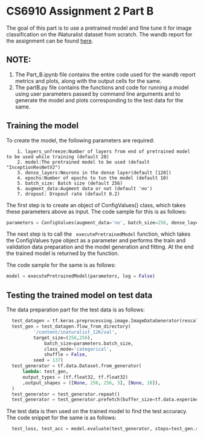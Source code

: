 # CS6910 Assignment 2 Part B

The goal of this part is to use a pretrained model and fine tune it for image classification on the iNaturalist dataset from scratch. The wandb report for the assignment can be found [here](https://wandb.ai/hithesh-sidhesh/Assignment_2/reports/CS6910-Assignment-2--VmlldzoxNzI3Nzcy).

## NOTE:

1. The Part_B.ipynb file contains the entire code used for the wandb report metrics and plots, along with the output cells for the same.
2. The partB.py file contains the functions and code for running a model using user parameters passed by command line arguments and to generate the model and plots corresponding to the test data for the same.

## Training the model

To create the model, the following parameters are required:

        1. layers_unfreeze:Number of layers from end of pretrained model to be used while training (default 20)
        2. model:The pretrained model to be used (default "InceptionResNetV2")
        3. dense_layers:Neurons in the dense layer(default [128])
        4. epochs:Number of epochs to tun the model (default 10)
        5. batch_size: Batch size (default 256)
        6. augment_data:Augment data or not (default 'no')
        7. dropout: Dropout rate (default 0.2)
        
The first step is to create an object of ConfigValues() class, which takes these parameters above as input. The code sample for this is as follows:

```python
parameters = ConfigValues(augment_data='no', batch_size=256, dense_layers=[128], dropout=0.2, epochs=5, layers_unfreeze=20, model="InceptionResNetV2")
```

The next step is to call the ``` executePretrainedModel``` function, which takes the ConfigValues type object as a parameter and performs the train and validation data preparation and the model generation and fitting. At the end the trained model is returned by the function.

The code sample for the same is as follows:

```python
model = executePretrainedModel(parameters, log = False)
```
## Testing the trained model on test data

The data preparation part for the test data is as follows:

```python
  test_datagen = tf.keras.preprocessing.image.ImageDataGenerator(rescale=1./255)
  test_gen = test_datagen.flow_from_directory(
          '/content/inaturalist_12K/val',
          target_size=(256,256),
              batch_size=parameters.batch_size,
              class_mode='categorical',
              shuffle = False,
          seed = 137)
  test_generator = tf.data.Dataset.from_generator(
      lambda: test_gen,
      output_types = (tf.float32, tf.float32)
      ,output_shapes = ([None, 256, 256, 3], [None, 10]),
  )
  test_generator = test_generator.repeat()
  test_generator = test_generator.prefetch(buffer_size=tf.data.experimental.AUTOTUNE)
```
The test data is then used on the trained model to find the test accuracy. The code snippet for the same is as follows:

```python
  test_loss, test_acc = model.evaluate(test_generator, steps=test_gen.samples//test_gen.batch_size, verbose=2)

```
